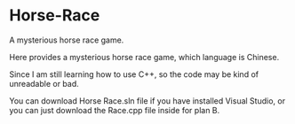 # Horse-Race
A mysterious horse race game.

Here provides a mysterious horse race game, which language is Chinese.

Since I am still learning how to use C++, so the code may be kind of unreadable or bad.

You can download Horse Race.sln file if you have installed Visual Studio, or you can just download the Race.cpp file inside for plan B.

